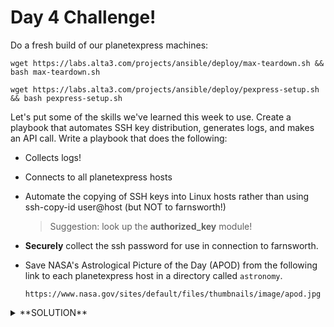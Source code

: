 # Day 4 Challenge!

Do a fresh build of our planetexpress machines:

`wget https://labs.alta3.com/projects/ansible/deploy/max-teardown.sh && bash max-teardown.sh`

`wget https://labs.alta3.com/projects/ansible/deploy/pexpress-setup.sh && bash pexpress-setup.sh`

Let's put some of the skills we've learned this week to use. Create a playbook that automates SSH key distribution, generates logs, and makes an API call. Write a playbook that does the following:

- Collects logs!

- Connects to all planetexpress hosts

- Automate the copying of SSH keys into Linux hosts rather than using ssh-copy-id user@host (but NOT to farnsworth!)
    > Suggestion: look up the **authorized_key** module!

- **Securely** collect the ssh password for use in connection to farnsworth.

- Save NASA's Astrological Picture of the Day (APOD) from the following link to each planetexpress host in a directory called `astronomy`.

    `https://www.nasa.gov/sites/default/files/thumbnails/image/apod.jpg` 

<details>
<summary>**SOLUTION**</summary>
<br>

    - name: copy keys into remote hosts
      hosts: planetexpress

      vars_prompt:
        - name: ansible_ssh_pass
          private: yes

      tasks:
      - name: Set authorized key taken from file
        become: yes
        authorized_key:
          user: "{{ ansible_user }}" # name of the user we SSH into the system as
          state: present
          key: "{{ lookup('file', '~/.ssh/id_rsa.pub') }}" # public key on the controller
        when: ansible_distribution == "Ubuntu"

      - name: create astronomy directory
        file:
          path: "/home/{{ ansible_user }}/astronomy/"
          state: directory

      - name: get APOD
        get_url:
          url: https://www.nasa.gov/sites/default/files/thumbnails/image/apod.jpg
          dest: "/home/{{ ansible_user }}/astronomy/"
    
</details>
